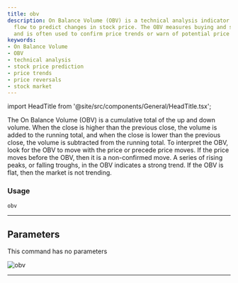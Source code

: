 ```yaml
---
title: obv
description: On Balance Volume (OBV) is a technical analysis indicator that uses volume
  flow to predict changes in stock price. The OBV measures buying and selling pressure
  and is often used to confirm price trends or warn of potential price reversals.
keywords:
- On Balance Volume
- OBV
- technical analysis
- stock price prediction
- price trends
- price reversals
- stock market
---
```


import HeadTitle from '@site/src/components/General/HeadTitle.tsx';

<HeadTitle title="obv - Ta - Forex - Reference | OpenBB Terminal Docs" />

The On Balance Volume (OBV) is a cumulative total of the up and down volume. When the close is higher than the previous close, the volume is added to the running total, and when the close is lower than the previous close, the volume is subtracted from the running total. To interpret the OBV, look for the OBV to move with the price or precede price moves. If the price moves before the OBV, then it is a non-confirmed move. A series of rising peaks, or falling troughs, in the OBV indicates a strong trend. If the OBV is flat, then the market is not trending.

### Usage

```python
obv
```

---

## Parameters

This command has no parameters


![obv](https://user-images.githubusercontent.com/46355364/154311359-edb78587-744f-4e2c-b247-8b9fbf09b01f.png)

---
